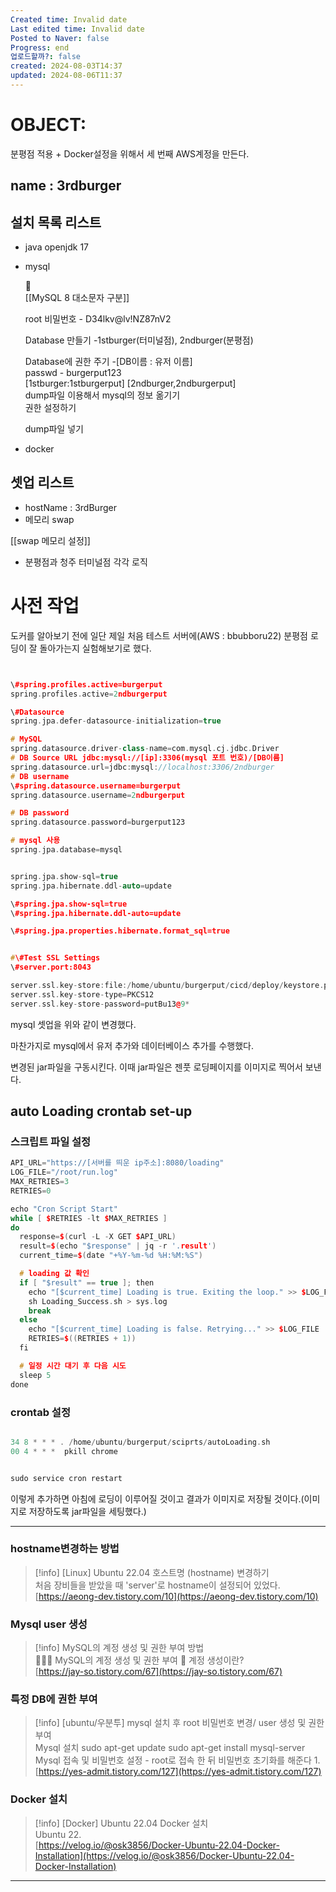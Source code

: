 ```yaml
---
Created time: Invalid date
Last edited time: Invalid date
Posted to Naver: false
Progress: end
업로드할까?: false
created: 2024-08-03T14:37
updated: 2024-08-06T11:37
---
```

# OBJECT:

분평점 적용 + Docker설정을 위해서 세 번째 AWS계정을 만든다.

## name : 3rdburger

## 설치 목록 리스트

- java openjdk 17
- mysql  
      
    🔗  
    [[MySQL 8 대소문자 구분]]  
      
    root 비밀번호 - D34lkv@lv!NZ87nV2  
      
    Database 만들기 -1stburger(터미널점), 2ndburger(분평점)  
      
    Database에 권한 주기 -[DB이름 : 유저 이름]  
    passwd - burgerput123  
    [1stburger:1stburgerput] [2ndburger,2ndburgerput]  
    dump파일 이용해서 mysql의 정보 옮기기  
    권한 설정하기  
      
    dump파일 넣기  
    

  

- docker

  

## 셋업 리스트

- hostName : 3rdBurger
- 메모리 swap

[[swap 메모리 설정]]

- 분평점과 청주 터미널점 각각 로직

  

  

# 사전 작업

도커를 알아보기 전에 일단 제일 처음 테스트 서버에(AWS : bbubboru22) 분평점 로딩이 잘 돌아가는지 실험해보기로 했다.

  

```C++


\#spring.profiles.active=burgerput
spring.profiles.active=2ndburgerput

\#Datasource
spring.jpa.defer-datasource-initialization=true

# MySQL
spring.datasource.driver-class-name=com.mysql.cj.jdbc.Driver
# DB Source URL jdbc:mysql://[ip]:3306(mysql 포트 번호)/[DB이름]
spring.datasource.url=jdbc:mysql://localhost:3306/2ndburger
# DB username
\#spring.datasource.username=burgerput
spring.datasource.username=2ndburgerput

# DB password
spring.datasource.password=burgerput123

# mysql 사용
spring.jpa.database=mysql


spring.jpa.show-sql=true
spring.jpa.hibernate.ddl-auto=update

\#spring.jpa.show-sql=true
\#spring.jpa.hibernate.ddl-auto=update

\#spring.jpa.properties.hibernate.format_sql=true


#\#Test SSL Settings
\#server.port:8043

server.ssl.key-store:file:/home/ubuntu/burgerput/cicd/deploy/keystore.p12
server.ssl.key-store-type=PKCS12
server.ssl.key-store-password=putBu13@9*


```

mysql 셋업을 위와 같이 변경했다.

마찬가지로 mysql에서 유저 추가와 데이터베이스 추가를 수행했다.

변경된 jar파일을 구동시킨다. 이때 jar파일은 젠풋 로딩페이지를 이미지로 찍어서 보낸다.

  

## auto Loading crontab set-up

### 스크립트 파일 설정

```C++
API_URL="https://[서버를 띄운 ip주소]:8080/loading"
LOG_FILE="/root/run.log"
MAX_RETRIES=3
RETRIES=0

echo "Cron Script Start"
while [ $RETRIES -lt $MAX_RETRIES ]
do
  response=$(curl -L -X GET $API_URL)
  result=$(echo "$response" | jq -r '.result')
  current_time=$(date "+%Y-%m-%d %H:%M:%S")

  # loading 값 확인
  if [ "$result" == true ]; then
    echo "[$current_time] Loading is true. Exiting the loop." >> $LOG_FILE
    sh Loading_Success.sh > sys.log
    break
  else
    echo "[$current_time] Loading is false. Retrying..." >> $LOG_FILE
    RETRIES=$((RETRIES + 1))
  fi

  # 일정 시간 대기 후 다음 시도
  sleep 5
done
```

### crontab 설정

```C++

34 8 * * * . /home/ubuntu/burgerput/sciprts/autoLoading.sh
00 4 * * *  pkill chrome


sudo service cron restart
```

이렇게 추가하면 아침에 로딩이 이루어질 것이고 결과가 이미지로 저장될 것이다.(이미지로 저장하도록 jar파일을 세팅했다.)

  

---

### hostname변경하는 방법

> [!info] [Linux] Ubuntu 22.04 호스트명 (hostname) 변경하기  
> 처음 장비들을 받았을 때 'server'로 hostname이 설정되어 있었다.  
> [https://aeong-dev.tistory.com/10](https://aeong-dev.tistory.com/10)  

### Mysql user 생성

> [!info] MySQL의 계정 생성 및 권한 부여 방법  
> 💁🏻‍♂️ MySQL의 계정 생성 및 권한 부여 🤔 계정 생성이란?  
> [https://jay-so.tistory.com/67](https://jay-so.tistory.com/67)  

### 특정 DB에 권한 부여

> [!info] [ubuntu/우분투] mysql 설치 후 root 비밀번호 변경/ user 생성 및 권한 부여  
> Mysql 설치 sudo apt-get update sudo apt-get install mysql-server Mysql 접속 및 비밀번호 설정 - root로 접속 한 뒤 비밀번호 초기화를 해준다 1.  
> [https://yes-admit.tistory.com/127](https://yes-admit.tistory.com/127)  

### Docker 설치

> [!info] [Docker] Ubuntu 22.04 Docker 설치  
> Ubuntu 22.  
> [https://velog.io/@osk3856/Docker-Ubuntu-22.04-Docker-Installation](https://velog.io/@osk3856/Docker-Ubuntu-22.04-Docker-Installation)  

  

  

  

---